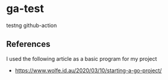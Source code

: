 # ga-test
testng github-action

## References

I used the following article as a basic program for my project
* https://www.wolfe.id.au/2020/03/10/starting-a-go-project/
